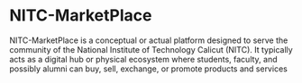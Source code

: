 # NITC-MarketPlace
NITC-MarketPlace is a conceptual or actual platform designed to serve the community of the National Institute of Technology Calicut (NITC). It typically acts as a digital hub or physical ecosystem where students, faculty, and possibly alumni can buy, sell, exchange, or promote products and services
